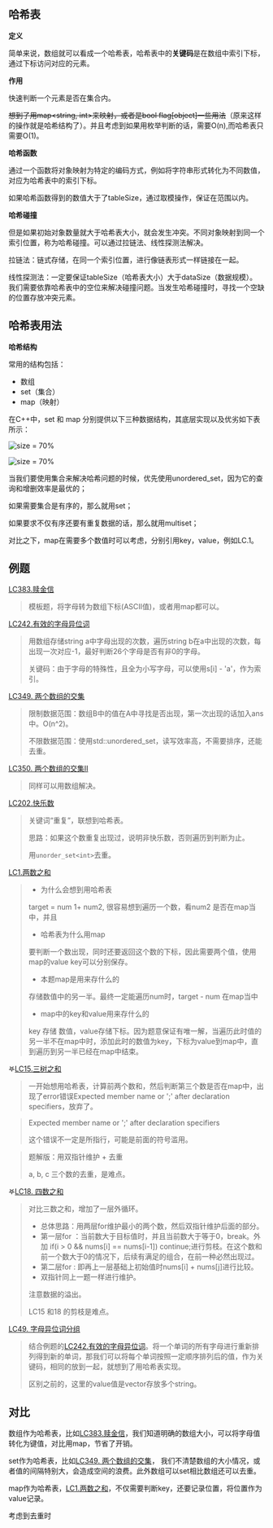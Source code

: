 ## 哈希表

**定义**

简单来说，数组就可以看成一个哈希表，哈希表中的**关键码**是在数组中索引下标，通过下标访问对应的元素。

**作用**

快速判断一个元素是否在集合内。

~~想到了用map<string, int>来映射，或者是bool flag[object]一些用法~~（原来这样的操作就是哈希结构了）。并且考虑到如果用枚举判断的话，需要O(n),而哈希表只需要O(1)。

**哈希函数**

通过一个函数将对象映射为特定的编码方式，例如将字符串形式转化为不同数值，对应为哈希表中的索引下标。

如果哈希函数得到的数值大于了tableSize，通过取模操作，保证在范围以内。

**哈希碰撞**

但是如果初始对象数量就大于哈希表大小，就会发生冲突。不同对象映射到同一个索引位置，称为哈希碰撞。可以通过拉链法、线性探测法解决。

拉链法：链式存储，在同一个索引位置，进行像链表形式一样链接在一起。

线性探测法：一定要保证tableSize（哈希表大小）大于dataSize（数据规模）。 我们需要依靠哈希表中的空位来解决碰撞问题。当发生哈希碰撞时，寻找一个空缺的位置存放冲突元素。

## 哈希表用法

**哈希结构**

常用的结构包括：

- 数组
- set（集合）
- map（映射）

在C++中，set 和 map 分别提供以下三种数据结构，其底层实现以及优劣如下表所示：

![](http://pic.shixiaocaia.fun/202208130638920.png 'size = 70%')

![](http://pic.shixiaocaia.fun/202208130639362.png 'size = 70%')

当我们要使用集合来解决哈希问题的时候，优先使用unordered_set，因为它的查询和增删效率是最优的；

如果需要集合是有序的，那么就用set；

如果要求不仅有序还要有重复数据的话，那么就用multiset；

对比之下，map在需要多个数值时可以考虑，分别引用key，value，例如LC.1。

## 例题

[LC383.赎金信](https://leetcode.cn/problems/ransom-note/)

> 模板题，将字母转为数组下标(ASCII值)，或者用map都可以。

[LC242.有效的字母异位词](https://leetcode.cn/problems/valid-anagram/)

> 用数组存储string a中字母出现的次数，遍历string b在a中出现的次数，每出现一次对应-1，最好判断26个字母是否有非0的字母。
>
> 关键码：由于字母的特殊性，且全为小写字母，可以使用s[i] - 'a'，作为索引。

[LC349. 两个数组的交集](https://leetcode.cn/problems/intersection-of-two-arrays/)

> 限制数据范围：数组B中的值在A中寻找是否出现，第一次出现的话加入ans中。O(n^2)。
>
> 不限数据范围：使用std::unordered_set，读写效率高，不需要排序，还能去重。

[LC350. 两个数组的交集II](https://leetcode.cn/problems/intersection-of-two-arrays-ii/)

> 同样可以用数组解决。

[LC202.快乐数](https://leetcode.cn/problems/happy-number/)

> 关键词“重复”，联想到哈希表。
>
> 思路：如果这个数重复出现过，说明非快乐数，否则遍历到判断为止。
>
> 用`unorder_set<int>`去重。

[LC1.两数之和](https://leetcode.cn/problems/two-sum/)

> - 为什么会想到用哈希表
>
> target = num 1+ num2, 很容易想到遍历一个数，看num2 是否在map当中，并且
>
> - 哈希表为什么用map
>
>  要判断一个数出现，同时还要返回这个数的下标，因此需要两个值，使用map的value key可以分别保存。
>
> - 本题map是用来存什么的
>
>  存储数值中的另一半。最终一定能遍历num时，target - num 在map当中
>
> - map中的key和value用来存什么的
>
>  key 存储 数值，value存储下标。因为题意保证有唯一解，当遍历此时值的另一半不在map中时，添加此时的数值为key，下标为value到map中，直到遍历到另一半已经在map中结束。

𖤐[LC15.三树之和](https://leetcode.cn/problems/3sum/)

> 一开始想用哈希表，计算前两个数和，然后判断第三个数是否在map中，出现了error错误Expected member name or ';' after declaration specifiers，放弃了。

> Expected member name or ';' after declaration specifiers
>
> 这个错误不一定是所指行，可能是前面的符号滥用。

> 题解版：用双指针维护 + 去重
>
> a, b, c 三个数的去重，是难点。

𖤐[LC18. 四数之和](https://leetcode.cn/problems/4sum/)

> 对比三数之和，增加了一层外循环。
>
> - 总体思路：用两层for维护最小的两个数，然后双指针维护后面的部分。
> - 第一层for ：当前数大于目标值时，并且当前数大于等于0，break。外加 if(i > 0 && nums[i] == nums[i-1]) continue;进行剪枝。在这个数和前一个数大于0的情况下，后续有满足的组合，在前一种必然出现过。
> - 第二层for : 即再上一层基础上初始值时nums[i] + nums[j]进行比较。
> - 双指针同上一题一样进行维护。
>
> 注意数据的溢出。
>
> LC15 和18 的剪枝是难点。

[LC49. 字母异位词分组](https://leetcode.cn/problems/group-anagrams/)

> 结合例题的[LC242.有效的字母异位词](https://leetcode.cn/problems/valid-anagram/)。将一个单词的所有字母进行重新排列得到新的单词，那我们可以将每个单词按照一定顺序排列后的值，作为关键码，相同的放到一起，就想到了用哈希表实现。
>
> 区别之前的，这里的value值是vector存放多个string。

## 对比

数组作为哈希表，比如[LC383.赎金信](https://leetcode.cn/problems/ransom-note/)，我们知道明确的数组大小，可以将字母值转化为键值，对比用map，节省了开销。

set作为哈希表，比如[LC349. 两个数组的交集](https://leetcode.cn/problems/intersection-of-two-arrays/)， 我们不清楚数组的大小情况，或者值的间隔特别大，会造成空间的浪费。此外数组可以set相比数组还可以去重。

map作为哈希表，[LC1.两数之和](https://leetcode.cn/problems/two-sum/)，不仅需要判断key，还要记录位置，将位置作为value记录。

考虑到去重时
